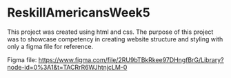 # ReskillAmericansWeek5

This project was created using html and css. The purpose of this project was to showcase competency in creating website structure and styling with only a figma file for reference.

Figma file: https://www.figma.com/file/2RU9bTBkRkee97DHngfBrG/Library?node-id=0%3A1&t=TACRrR6WJhtnjcLM-0